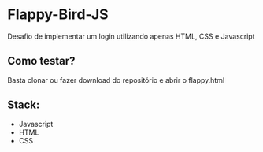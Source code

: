 # Flappy-Bird-JS

Desafio de implementar um login utilizando apenas HTML, CSS e Javascript

## Como testar?

Basta clonar ou fazer download do repositório e abrir o flappy.html

## Stack:
* Javascript
* HTML
* CSS 

